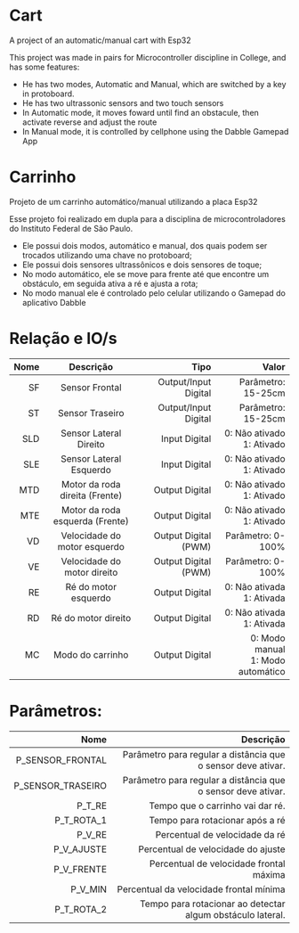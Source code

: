 # Cart
A project of an automatic/manual cart with Esp32

This project was made in pairs for Microcontroller discipline in College, and has some features:

- He has two modes, Automatic and Manual, which are switched by a key in protoboard.
- He has two ultrassonic sensors and two touch sensors
- In Automatic mode, it moves foward until find an obstacule, then activate reverse and adjust the route
- In Manual mode, it is controlled by cellphone using the Dabble Gamepad App

# Carrinho
Projeto de um carrinho automático/manual utilizando a placa Esp32

Esse projeto foi realizado em dupla para a disciplina de microcontroladores do Instituto Federal de São Paulo.

- Ele possui dois modos, automático e manual, dos quais podem ser trocados utilizando uma chave no protoboard;
- Ele possui dois sensores ultrassônicos e dois sensores de toque;
- No modo automático, ele se move para frente até que encontre um obstáculo, em seguida ativa a ré e ajusta a rota;
- No modo manual ele é controlado pelo celular utilizando o Gamepad do aplicativo Dabble



# Relação e IO/s
| Nome        | Descrição    | Tipo  | Valor  |
| -----------: |:------------:| -----:| ------:|
|  SF         | Sensor Frontal  | Output/Input Digital | Parâmetro: 15-25cm |
|  ST         | Sensor Traseiro  | Output/Input Digital | Parâmetro: 15-25cm |
|  SLD         | Sensor Lateral Direito  | Input Digital | 0: Não ativado <br> 1: Ativado |
|  SLE         | Sensor Lateral Esquerdo  | Input Digital | 0: Não ativado <br> 1: Ativado |
|  MTD         | Motor da roda direita (Frente)  | Output Digital | 0: Não ativado <br> 1: Ativado |
|  MTE         | Motor da roda esquerda (Frente)  | Output Digital | 0: Não ativado <br> 1: Ativado |
|  VD        | Velocidade do motor esquerdo  | Output Digital (PWM) | Parâmetro: 0-100% |
|  VE         | Velocidade do motor direito  | Output Digital (PWM) | Parâmetro: 0-100% |
|  RE         | Ré do motor esquerdo  | Output Digital | 0: Não ativada <br> 1: Ativada |
|  RD         | Ré do motor direito  | Output Digital | 0: Não ativada <br> 1: Ativada |
|  MC        | Modo do carrinho  | Output Digital | 0: Modo manual <br> 1: Modo automático |





# Parâmetros: 
 | Nome | Descrição |
 | -------: |  ------: |
 | P_SENSOR_FRONTAL         | Parâmetro para regular a distância que o sensor deve ativar.         |
 | P_SENSOR_TRASEIRO         | Parâmetro para regular a distância que o sensor deve ativar.         |
 | P_T_RE         |  Tempo que o carrinho vai dar ré.         |
 | P_T_ROTA_1         |Tempo para rotacionar após a ré        |
 | P_V_RE         | Percentual de velocidade da ré         |
 | P_V_AJUSTE         | Percentual de velocidade do ajuste         |
 | P_V_FRENTE         | Percentual de velocidade frontal máxima        |
 | P_V_MIN         | Percentual da velocidade frontal mínima         |
 | P_T_ROTA_2         | Tempo para rotacionar ao detectar algum obstáculo lateral.        |

